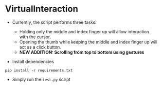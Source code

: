 # VirtualInteraction

- Currently, the script performs three tasks:
  - Holding only the middle and index finger up will allow interaction with the cursor.
  - Opening the thumb while keeping the middle and index finger up will act as a click button.
  - **NEW ADDITION: Scrolling from top to bottom using gestures**

- Install dependencies
```
pip install -r requirements.txt
```

- Simply run the ``test.py`` script


